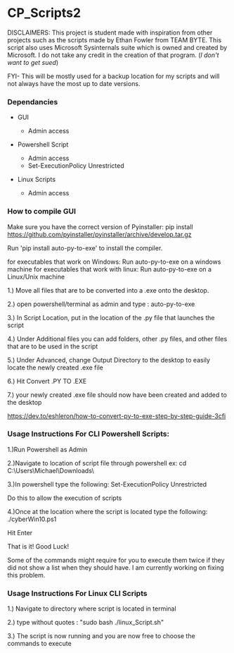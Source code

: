# CP_Scripts2
DISCLAIMERS: This project is student made with inspiration from other projects such as the scripts made by Ethan Fowler from TEAM BYTE.
This script also uses Microsoft Sysinternals suite which is owned and created by Microsoft. I do not take any credit in the creation of that program. (_I don't want to get sued_)  

FYI- This will be mostly used for a backup location for my scripts and will not always have the most up to date versions.

### Dependancies

- GUI
  - Admin access

- Powershell Script
  - Admin access
  - Set-ExecutionPolicy Unrestricted

- Linux Scripts
  - Admin access

### How to compile GUI
Make sure you have the correct version of Pyinstaller:
	pip install https://github.com/pyinstaller/pyinstaller/archive/develop.tar.gz


Run 'pip install auto-py-to-exe' to install the compiler.

for executables that work on Windows:	Run auto-py-to-exe on a windows machine
for executables that work with linux: Run auto-py-to-exe on a Linux/Unix machine



1.) Move all files that are to be converted into a .exe onto the desktop.

2.) open powershell/terminal as admin and type :   auto-py-to-exe

3.) In Script Location, put in the location of the .py file that launches the script

4.) Under Additional files you can add folders, other .py files, and other files that are to be used in the script

5.) Under Advanced, change Output Directory to the desktop to easily locate the newly created .exe file

6.) Hit Convert .PY TO .EXE

7.) your newly created .exe file should now have been created and added to the desktop



https://dev.to/eshleron/how-to-convert-py-to-exe-step-by-step-guide-3cfi



### Usage Instructions For CLI Powershell Scripts:

1.)Run Powershell as Admin

2.)Navigate to location of script file through powershell ex: cd C:\Users\Michael\Downloads\

3.)In powershell type the following: Set-ExecutionPolicy Unrestricted          

Do this to allow the execution of scripts

4.)Once at the location where the script is located type the following: ./cyberWin10.ps1

Hit Enter

That is it! Good Luck!

Some of the commands might require for you to execute them twice if they did not show a list when they should have. I am currently working on fixing this problem.

### Usage Instructions For Linux CLI Scripts

1.) Navigate to directory where script is located in terminal

2.) type without quotes : "sudo bash ./linux_Script.sh"

3.) The script is now running and you are now free to choose the commands to execute
